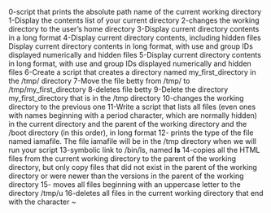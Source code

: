 0-script that prints the absolute path name of the current working directory
1-Display the contents list of your current directory
2-changes the working directory to the user’s home directory
3-Display current directory contents in a long format
4-Display current directory contents, including hidden files
Display current directory contents in long format, with use and group IDs displayed numerically and hidden files
5-Display current directory contents in long format, with use and group IDs displayed numerically and hidden files
6-Create a script that creates a directory named my_first_directory in the /tmp/ directory
7-Move the file betty from /tmp/ to /tmp/my_first_directory
8-deletes file betty
9-Delete the directory my_first_directory that is in the /tmp directory
10-changes the working directory to the previous one
11-Write a script that lists all files (even ones with names beginning with a period character, which are normally hidden) in the current directory and the parent of the working directory and the /boot directory (in this order), in long format
12- prints the type of the file named iamafile. The file iamafile will be in the /tmp directory when we will run your script
13-symbolic link to /bin/ls, named __ls__
14-copies all the HTML files from the current working directory to the parent of the working directory, but only copy files that did not exist in the parent of the working directory or were newer than the versions in the parent of the working directory
15- moves all files beginning with an uppercase letter to the directory /tmp/u
16-deletes all files in the current working directory that end with the character ~
